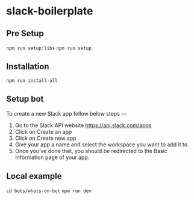 # slack-boilerplate

## Pre Setup
`npm run setup:libs`
`npm run setup`

## Installation 
`npm run install-all`

## Setup bot
To create a new Slack app follow below steps —
1. Go to the Slack API website https://api.slack.com/apps
2. Click on Create an app
3. Click on Create new app
4. Give your app a name and select the workspace you want to add it to.
5. Once you’ve done that, you should be redirected to the Basic Information page of your app.

## Local example 
`cd bots/whats-on-bot`
`npm run dev`
